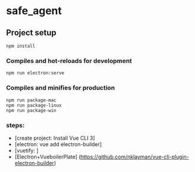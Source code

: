 # safe_agent

## Project setup
```
npm install
```

### Compiles and hot-reloads for development
```
npm run electron:serve
```

### Compiles and minifies for production
```
npm run package-mac
npm run package-linux
npm run package-win
```

### steps:
- [create project: Install Vue CLI 3]
- [electron: vue add electron-builder]
- [vuetify: ]
- [Electron+VueboilerPlate] (https://github.com/nklayman/vue-cli-plugin-electron-builder)
